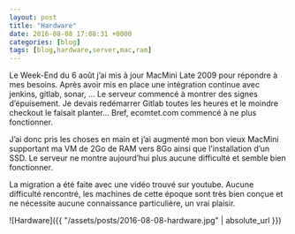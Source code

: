 ```yaml
---
layout: post
title: "Hardware"
date: 2016-08-08 17:08:31 +0000
categories: [blog]
tags: [blog,hardware,server,mac,ram]
---
```

Le Week-End du 6 août j’ai mis à jour MacMini Late 2009 pour répondre à mes besoins. Après avoir mis en place une intégration continue avec jenkins, gitlab, sonar, … Le serveur commencé à montrer des signes d’épuisement. Je devais redémarrer Gitlab toutes les heures et le moindre checkout le faisait planter… Bref, ecomtet.com commencé à ne plus fonctionner.

J’ai donc pris les choses en main et j’ai augmenté mon bon vieux MacMini supportant ma VM de 2Go de RAM vers 8Go ainsi que l’installation d’un SSD. Le serveur ne montre aujourd’hui plus aucune difficulté et semble bien fonctionner.

La migration a été faite avec une vidéo trouvé sur youtube. Aucune difficulté rencontré, les machines de cette époque sont très bien conçue et ne nécessite aucune connaissance particulière, un vrai plaisir.

![Hardware]({{ "/assets/posts/2016-08-08-hardware.jpg" | absolute_url }})